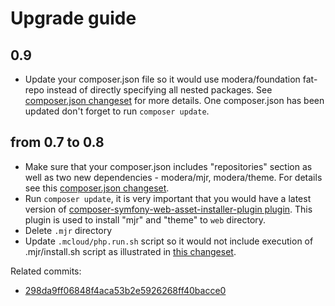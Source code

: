 # Upgrade guide

## 0.9

* Update your composer.json file so it would use modera/foundation fat-repo instead of directly specifying all nested
packages. See [composer.json changeset](https://github.com/modera/foundation-standard/commit/52db17a084bf1a0461e47a98dd7353178c4ccbc7#diff-b5d0ee8c97c7abd7e3fa29b9a27d1780) for more details.
One composer.json has been updated don't forget to run `composer update`.

## from 0.7 to 0.8

* Make sure that your composer.json includes "repositories" section
as well as two new dependencies - modera/mjr, modera/theme. For details see this 
[composer.json changeset](https://github.com/modera/foundation-standard/commit/298da9ff06848f4aca53b2e5926268ff40bacce0#diff-b5d0ee8c97c7abd7e3fa29b9a27d1780).
* Run `composer update`, it is very important that you would have a latest version of
[composer-symfony-web-asset-installer-plugin plugin](https://github.com/modera/composer-symfony-web-asset-installer-plugin). This
plugin is used to install "mjr" and "theme" to `web` directory.
* Delete `.mjr` directory
* Update `.mcloud/php.run.sh` script so it would not include execution of .mjr/install.sh script as illustrated
in [this changeset](https://github.com/modera/foundation-standard/commit/298da9ff06848f4aca53b2e5926268ff40bacce0#diff-1679d624c11b6620fada67b70579887b).

Related commits:
* [298da9ff06848f4aca53b2e5926268ff40bacce0](https://github.com/modera/foundation-standard/commit/298da9ff06848f4aca53b2e5926268ff40bacce0)